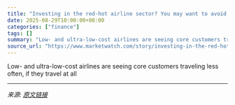 ```yaml
---
title: "Investing in the red-hot airline sector? You may want to avoid these stocks."
date: 2025-08-29T10:00:00+08:00
categories: ["finance"]
tags: []
summary: "Low- and ultra-low-cost airlines are seeing core customers traveling less often, if they travel at all"
source_url: "https://www.marketwatch.com/story/investing-in-the-red-hot-airline-sector-you-may-want-to-avoid-these-stocks-f7450189?mod=mw_rss_topstories"
---
```


Low- and ultra-low-cost airlines are seeing core customers traveling less often, if they travel at all

---

*来源: [原文链接](https://www.marketwatch.com/story/investing-in-the-red-hot-airline-sector-you-may-want-to-avoid-these-stocks-f7450189?mod=mw_rss_topstories)*
